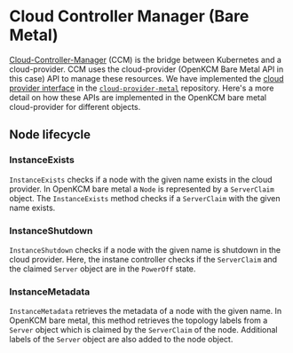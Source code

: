 # Cloud Controller Manager (Bare Metal)

[Cloud-Controller-Manager](https://kubernetes.io/docs/concepts/architecture/cloud-controller) (CCM) is the bridge
between Kubernetes and a cloud-provider. CCM uses the cloud-provider (OpenKCM Bare Metal API in this case) API to manage these
resources. We have implemented the [cloud provider interface](https://github.com/kubernetes/cloud-provider/blob/master/cloud.go)
in the [`cloud-provider-metal`](https://github.com/openkcm/cloud-provider-metal) repository.
Here's a more detail on how these APIs are implemented in the OpenKCM bare metal cloud-provider for different objects.

## Node lifecycle

### InstanceExists

`InstanceExists` checks if a node with the given name exists in the cloud provider. In OpenKCM bare metal a `Node`
is represented by a `ServerClaim` object. The `InstanceExists` method checks if a `ServerClaim` with the given name exists.

### InstanceShutdown

`InstanceShutdown` checks if a node with the given name is shutdown in the cloud provider. Here, the instane controller
checks if the `ServerClaim` and the claimed `Server` object are in the `PowerOff` state.

### InstanceMetadata

`InstanceMetadata` retrieves the metadata of a node with the given name. In OpenKCM bare metal, this method retrieves
the topology labels from a `Server` object which is claimed by the `ServerClaim` of the node. Additional labels of the
`Server` object are also added to the node object.
